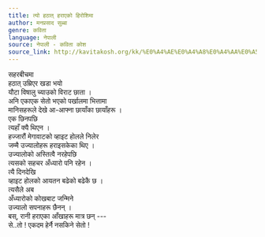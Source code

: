 ```yaml
---
title: त्यो हठात् हराएको हिरोशिमा
author: मनप्रसाद सुब्बा
genre: कविता
language: नेपाली
source: नेपाली - कविता कोश
source_link: http://kavitakosh.org/kk/%E0%A4%AE%E0%A4%A8%E0%A4%AA%E0%A5%8D%E0%A4%B0%E0%A4%B8%E0%A4%BE%E0%A4%A6_%E0%A4%B8%E0%A5%81%E0%A4%AC%E0%A5%8D%E0%A4%AC%E0%A4%BE
---
```


सहरबीचमा  
हठात् उम्रिएर खडा भयो  
यौटा विषालु च्याउको विराट छाता ।  
अनि एकाएक सेतो भएको पर्खालमा भित्तामा  
मानिसहरूले देखे आ-आफ्ना छायाँका छायाँहरू ।  
एक छिनपछि  
त्यहाँ क्यै थिएन ।  
हज्जारौं मेगावाटको व्हाइट होलले निलेर  
जम्मै उज्यालोहरू हराइसकेका थिए ।  
उज्यालोको अस्तित्वै नरहेपछि  
त्यसको सहचर अँध्यारो पनि रहेन ।  
त्यै दिनदेखि  
व्हाइट होलको आयतन बढेको बढेकै छ ।  
त्यसैले अब  
अँध्यारोको कोखबाट जन्मिने  
उज्यालो सपनाहरू छैनन् ।  
बस्, रानी हराएका आँखाहरू मात्र छन् ---  
से..तो ! एकदम हेर्नै नसकिने सेतो !
